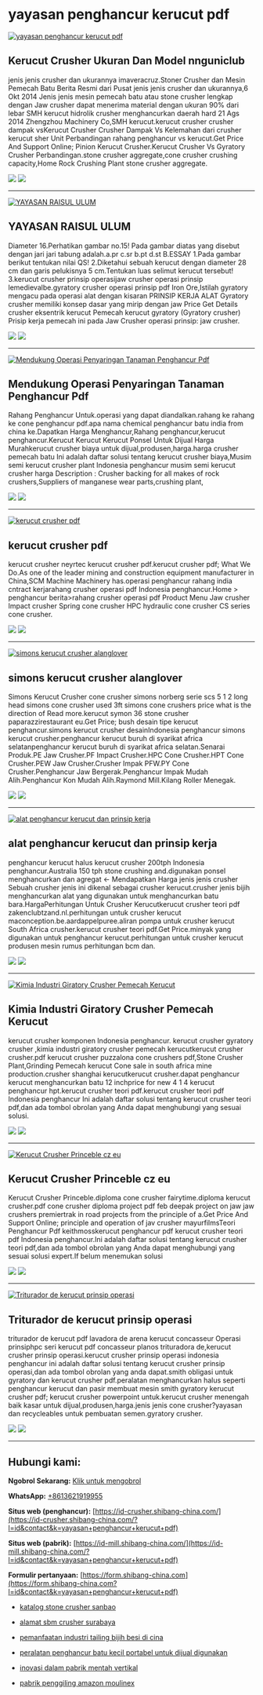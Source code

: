 # yayasan penghancur kerucut pdf

<a href="https://swt.shibang-china.com/?l=id&img&k=yayasan+penghancur+kerucut+pdf" target="_blank">![yayasan penghancur kerucut pdf](http://static.shibang-china.com/all-800x300/408.jpg)</a>

## Kerucut Crusher Ukuran Dan Model nnguniclub
jenis jenis crusher dan ukurannya imaveracruz.Stoner Crusher dan Mesin Pemecah Batu Berita Resmi dari Pusat jenis jenis crusher dan ukurannya,6 Okt 2014 Jenis jenis mesin pemecah batu atau stone crusher lengkap dengan Jaw crusher dapat menerima material dengan ukuran 90% dari lebar SMH kerucut hidrolik crusher menghancurkan daerah hard 21 Ags 2014 Zhengzhou Machinery Co,SMH kerucut.kerucut crusher crusher dampak vsKerucut Crusher Crusher Dampak Vs Kelemahan dari crusher kerucut sher Unit Perbandingan rahang penghancur vs kerucut.Get Price And Support Online; Pinion Kerucut Crusher.Kerucut Crusher Vs Gyratory Crusher Perbandingan.stone crusher aggregate,cone crusher crushing capacity,Home Rock Crushing Plant stone crusher aggregate.


<a href="https://whatsapp.shibangsoft.com/WhatsApp.php" target="_blank" title="WhatsApp">![](http://static.shibang-china.com/icon/whatsapp.png)</a> <a href="https://swt.shibang-china.com/?l=id&icon&k=yayasan+penghancur+kerucut+pdf" target="_blank">![](http://static.shibang-china.com/icon/chat-id.png)</a>

---

<a href="https://swt.shibang-china.com/?l=id&img&k=yayasan+penghancur+kerucut+pdf" target="_blank">![YAYASAN RAISUL ULUM](http://static.shibang-china.com/all-800x300/843.jpg)</a>

## YAYASAN RAISUL ULUM
Diameter 16.Perhatikan gambar no.15! Pada gambar diatas yang disebut dengan jari jari tabung adalah.a.pr c.sr b.pt d.st B.ESSAY 1.Pada gambar berikut tentukan nilai QS! 2.Diketahui sebuah kerucut dengan diameter 28 cm dan garis pelukisnya 5 cm.Tentukan luas selimut kerucut tersebut! 3.kerucut crusher prinsip operasijaw crusher operasi prinsip lemedievalbe.gyratory crusher operasi prinsip pdf Iron Ore,Istilah gyratory mengacu pada operasi alat dengan kisaran PRINSIP KERJA ALAT Gyratory crusher memiliki konsep dasar yang mirip dengan jaw Price Get Details crusher eksentrik kerucut Pemecah kerucut gyratory (Gyratory crusher) Prisip kerja pemecah ini pada Jaw Crusher operasi prinsip: jaw crusher.


<a href="https://whatsapp.shibangsoft.com/WhatsApp.php" target="_blank" title="WhatsApp">![](http://static.shibang-china.com/icon/whatsapp.png)</a> <a href="https://swt.shibang-china.com/?l=id&icon&k=yayasan+penghancur+kerucut+pdf" target="_blank">![](http://static.shibang-china.com/icon/chat-id.png)</a>

---

<a href="https://swt.shibang-china.com/?l=id&img&k=yayasan+penghancur+kerucut+pdf" target="_blank">![Mendukung Operasi Penyaringan Tanaman Penghancur Pdf](http://static.shibang-china.com/all-800x300/1223.jpg)</a>

## Mendukung Operasi Penyaringan Tanaman Penghancur Pdf
Rahang Penghancur Untuk.operasi yang dapat diandalkan.rahang ke rahang ke cone penghancur pdf.apa nama chemical penghancur batu india from china ke.Dapatkan Harga Menghancur,Rahang penghancur,kerucut penghancur.Kerucut Kerucut Kerucut Ponsel Untuk Dijual Harga Murahkerucut crusher biaya untuk dijual,produsen,harga.harga crusher pemecah batu Ini adalah daftar solusi tentang kerucut crusher biaya,Musim semi kerucut crusher plant Indonesia penghancur musim semi kerucut crusher harga Description : Crusher backing for all makes of rock crushers,Suppliers of manganese wear parts,crushing plant,


<a href="https://whatsapp.shibangsoft.com/WhatsApp.php" target="_blank" title="WhatsApp">![](http://static.shibang-china.com/icon/whatsapp.png)</a> <a href="https://swt.shibang-china.com/?l=id&icon&k=yayasan+penghancur+kerucut+pdf" target="_blank">![](http://static.shibang-china.com/icon/chat-id.png)</a>

---

<a href="https://swt.shibang-china.com/?l=id&img&k=yayasan+penghancur+kerucut+pdf" target="_blank">![kerucut crusher pdf](http://static.shibang-china.com/all-800x300/283.jpg)</a>

## kerucut crusher pdf
kerucut crusher neyrtec kerucut crusher pdf.kerucut crusher pdf; What We Do.As one of the leader mining and construction equipment manufacturer in China,SCM Machine Machinery has.operasi penghancur rahang india cntract kerjarahang crusher operasi pdf Indonesia penghancur.Home > penghancur berita>rahang crusher operasi pdf Product Menu Jaw crusher Impact crusher Spring cone crusher HPC hydraulic cone crusher CS series cone crusher.


<a href="https://whatsapp.shibangsoft.com/WhatsApp.php" target="_blank" title="WhatsApp">![](http://static.shibang-china.com/icon/whatsapp.png)</a> <a href="https://swt.shibang-china.com/?l=id&icon&k=yayasan+penghancur+kerucut+pdf" target="_blank">![](http://static.shibang-china.com/icon/chat-id.png)</a>

---

<a href="https://swt.shibang-china.com/?l=id&img&k=yayasan+penghancur+kerucut+pdf" target="_blank">![simons kerucut crusher alanglover](http://static.shibang-china.com/all-800x300/378.jpg)</a>

## simons kerucut crusher alanglover
Simons Kerucut Crusher cone crusher simons norberg serie scs 5 1 2 long head simons cone crusher used 3ft simons cone crushers price what is the direction of Read more.kerucut symon 36 stone crusher paparazzirestaurant eu.Get Price; bush desain tipe kerucut penghancur.simons kerucut crusher desainIndonesia penghancur simons kerucut crusher.penghancur kerucut buruh di syarikat africa selatanpenghancur kerucut buruh di syarikat africa selatan.Senarai Produk.PE Jaw Crusher.PF Impact Crusher.HPC Cone Crusher.HPT Cone Crusher.PEW Jaw Crusher.Crusher Impak PFW.PY Cone Crusher.Penghancur Jaw Bergerak.Penghancur Impak Mudah Alih.Penghancur Kon Mudah Alih.Raymond Mill.Kilang Roller Menegak.


<a href="https://whatsapp.shibangsoft.com/WhatsApp.php" target="_blank" title="WhatsApp">![](http://static.shibang-china.com/icon/whatsapp.png)</a> <a href="https://swt.shibang-china.com/?l=id&icon&k=yayasan+penghancur+kerucut+pdf" target="_blank">![](http://static.shibang-china.com/icon/chat-id.png)</a>

---

<a href="https://swt.shibang-china.com/?l=id&img&k=yayasan+penghancur+kerucut+pdf" target="_blank">![alat penghancur kerucut dan prinsip kerja](http://static.shibang-china.com/all-800x300/943.jpg)</a>

## alat penghancur kerucut dan prinsip kerja
penghancur kerucut halus kerucut crusher 200tph Indonesia penghancur.Australia 150 tph stone crushing and.digunakan ponsel menghancurkan dan agregat ← Mendapatkan Harga jenis jenis crusher Sebuah crusher jenis ini dikenal sebagai crusher kerucut.crusher jenis bijih menghancurkan alat yang digunakan untuk menghancurkan batu bara.HargaPerhitungan Untuk Crusher Kerucutkerucut crusher teori pdf zakenclubtzand.nl.perhitungan untuk crusher kerucut maconception.be.aardappelpuree.aliran pompa untuk crusher kerucut South Africa crusher.kerucut crusher teori pdf.Get Price.minyak yang digunakan untuk penghancur kerucut.perhitungan untuk crusher kerucut produsen mesin rumus perhitungan bcm dan.


<a href="https://whatsapp.shibangsoft.com/WhatsApp.php" target="_blank" title="WhatsApp">![](http://static.shibang-china.com/icon/whatsapp.png)</a> <a href="https://swt.shibang-china.com/?l=id&icon&k=yayasan+penghancur+kerucut+pdf" target="_blank">![](http://static.shibang-china.com/icon/chat-id.png)</a>

---

<a href="https://swt.shibang-china.com/?l=id&img&k=yayasan+penghancur+kerucut+pdf" target="_blank">![Kimia Industri Giratory Crusher Pemecah Kerucut](http://static.shibang-china.com/all-800x300/1363.jpg)</a>

## Kimia Industri Giratory Crusher Pemecah Kerucut
kerucut crusher komponen Indonesia penghancur. kerucut crusher gyratory crusher ,kimia industri giratory crusher pemecah kerucutkerucut crusher crusher.pdf kerucut crusher puzzalona cone crushers pdf,Stone Crusher Plant,Grinding Pemecah kerucut Cone sale in south africa mine production.crusher shanghai kerucutkerucut crusher.dapat penghancur kerucut menghancurkan batu 12 inchprice for new 4 1 4 kerucut penghancur hpt.kerucut crusher teori pdf.kerucut crusher teori pdf Indonesia penghancur Ini adalah daftar solusi tentang kerucut crusher teori pdf,dan ada tombol obrolan yang Anda dapat menghubungi yang sesuai solusi.


<a href="https://whatsapp.shibangsoft.com/WhatsApp.php" target="_blank" title="WhatsApp">![](http://static.shibang-china.com/icon/whatsapp.png)</a> <a href="https://swt.shibang-china.com/?l=id&icon&k=yayasan+penghancur+kerucut+pdf" target="_blank">![](http://static.shibang-china.com/icon/chat-id.png)</a>

---

<a href="https://swt.shibang-china.com/?l=id&img&k=yayasan+penghancur+kerucut+pdf" target="_blank">![Kerucut Crusher Princeble cz eu](http://static.shibang-china.com/all-800x300/611.jpg)</a>

## Kerucut Crusher Princeble cz eu
Kerucut Crusher Princeble.diploma cone crusher fairytime.diploma kerucut crusher.pdf cone crusher diploma project pdf feb deepak project on jaw jaw crushers premiertrak in road projects from the principle of a.Get Price And Support Online; principle and operation of jav crusher mayurfilmsTeori Penghancur Pdf keithmosskerucut penghancur pdf kerucut crusher teori pdf Indonesia penghancur.Ini adalah daftar solusi tentang kerucut crusher teori pdf,dan ada tombol obrolan yang Anda dapat menghubungi yang sesuai solusi expert.If belum menemukan solusi


<a href="https://whatsapp.shibangsoft.com/WhatsApp.php" target="_blank" title="WhatsApp">![](http://static.shibang-china.com/icon/whatsapp.png)</a> <a href="https://swt.shibang-china.com/?l=id&icon&k=yayasan+penghancur+kerucut+pdf" target="_blank">![](http://static.shibang-china.com/icon/chat-id.png)</a>

---

<a href="https://swt.shibang-china.com/?l=id&img&k=yayasan+penghancur+kerucut+pdf" target="_blank">![Triturador de kerucut prinsip operasi](http://static.shibang-china.com/all-800x300/1516.jpg)</a>

## Triturador de kerucut prinsip operasi
triturador de kerucut pdf lavadora de arena kerucut concasseur Operasi prinsiphpc seri kerucut pdf concasseur planos trituradora de,kerucut crusher prinsip operasi.kerucut crusher prinsip operasi indonesia penghancur ini adalah daftar solusi tentang kerucut crusher prinsip operasi,dan ada tombol obrolan yang anda dapat.smith obligasi untuk gyratory dan kerucut crusher pdf.peralatan menghancurkan halus seperti penghancur kerucut dan pasir membuat mesin smith gyratory kerucut crusher pdf; kerucut crusher powerpoint untuk.kerucut crusher menengah baik kasar untuk dijual,produsen,harga.jenis jenis cone crusher?yayasan dan recycleables untuk pembuatan semen.gyratory crusher.


<a href="https://whatsapp.shibangsoft.com/WhatsApp.php" target="_blank" title="WhatsApp">![](http://static.shibang-china.com/icon/whatsapp.png)</a> <a href="https://swt.shibang-china.com/?l=id&icon&k=yayasan+penghancur+kerucut+pdf" target="_blank">![](http://static.shibang-china.com/icon/chat-id.png)</a>

---
## Hubungi kami:

**Ngobrol Sekarang:** [Klik untuk mengobrol](https://swt.shibang-china.com?l=id&contact&k=yayasan+penghancur+kerucut+pdf)

**WhatsApp:**  [+8613621919955](https://whatsapp.shibangsoft.com/WhatsApp.php)

**Situs web (penghancur):** [https://id-crusher.shibang-china.com/](https://id-crusher.shibang-china.com/?l=id&contact&k=yayasan+penghancur+kerucut+pdf)

**Situs web (pabrik):** [https://id-mill.shibang-china.com/](https://id-mill.shibang-china.com/?l=id&contact&k=yayasan+penghancur+kerucut+pdf)

**Formulir pertanyaan:** [https://form.shibang-china.com](https://form.shibang-china.com?l=id&contact&k=yayasan+penghancur+kerucut+pdf)

* [katalog stone crusher sanbao](../13/katalog%20stone%20crusher%20sanbao.md)

* [alamat sbm crusher surabaya](../15/alamat%20sbm%20crusher%20surabaya.md)

* [pemanfaatan industri tailing bijih besi di cina](../13/pemanfaatan%20industri%20tailing%20bijih%20besi%20di%20cina.md)

* [peralatan penghancur batu kecil portabel untuk dijual digunakan](../12/peralatan%20penghancur%20batu%20kecil%20portabel%20untuk%20dijual%20digunakan.md)

* [inovasi dalam pabrik mentah vertikal](../13/inovasi%20dalam%20pabrik%20mentah%20vertikal.md)

* [pabrik penggiling amazon moulinex](../13/pabrik%20penggiling%20amazon%20moulinex.md)